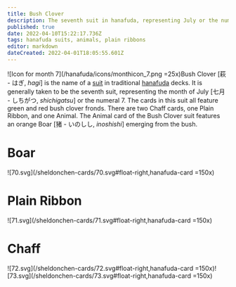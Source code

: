 ```yaml
---
title: Bush Clover
description: The seventh suit in hanafuda, representing July or the number 7
published: true
date: 2022-04-10T15:22:17.736Z
tags: hanafuda suits, animals, plain ribbons
editor: markdown
dateCreated: 2022-04-01T18:05:55.601Z
---
```


![Icon for month 7](/hanafuda/icons/monthicon_7.png =25x)Bush Clover [萩 - はぎ, *hagi*] is the name of a [suit](/en/hanafuda/suits) in traditional [hanafuda](/en/hanafuda) decks. It is generally taken to be the seventh suit, representing the month of July [七月	- しちがつ,	*shichigatsu*] or the numeral 7. The cards in this suit all feature green and red bush clover fronds. There are two Chaff cards, one Plain Ribbon, and one Animal. The Animal card of the Bush Clover suit features an orange Boar [猪 - いのしし, *inoshishi*] emerging from the bush.
# Boar
![70.svg](/sheldonchen-cards/70.svg#float-right,hanafuda-card =150x)
# Plain Ribbon
![71.svg](/sheldonchen-cards/71.svg#float-right,hanafuda-card =150x)
# Chaff
![72.svg](/sheldonchen-cards/72.svg#float-right,hanafuda-card =150x)![73.svg](/sheldonchen-cards/73.svg#float-right,hanafuda-card =150x)